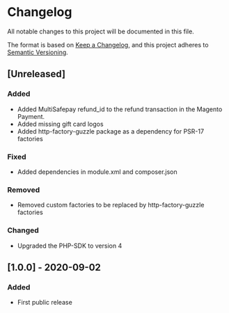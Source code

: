 # Changelog
All notable changes to this project will be documented in this file.

The format is based on [Keep a Changelog](https://keepachangelog.com/en/1.0.0/),
and this project adheres to [Semantic Versioning](https://semver.org/spec/v2.0.0.html).

## [Unreleased]
### Added
- Added MultiSafepay refund_id to the refund transaction in the Magento Payment.
- Added missing gift card logos
- Added http-factory-guzzle package as a dependency for PSR-17 factories

### Fixed
- Added dependencies in module.xml and composer.json

### Removed
- Removed custom factories to be replaced by http-factory-guzzle factories

### Changed
- Upgraded the PHP-SDK to version 4

## [1.0.0] - 2020-09-02
### Added
- First public release
